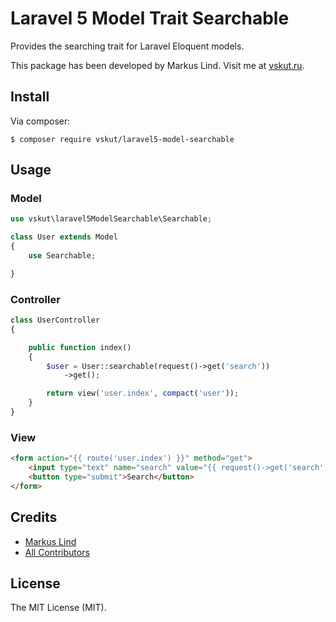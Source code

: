 # Laravel 5 Model Trait Searchable

Provides the searching trait for Laravel Eloquent models.

This package has been developed by Markus Lind. Visit me at [vskut.ru](http://vskut.ru).

## Install

Via composer:

`$ composer require vskut/laravel5-model-searchable`

## Usage
### Model
```php
use vskut\laravel5ModelSearchable\Searchable;

class User extends Model
{
    use Searchable;

}
```

### Controller
```php
class UserController
{

    public function index()
    {
        $user = User::searchable(request()->get('search'))
            ->get();

        return view('user.index', compact('user'));
    }
}
```

### View
```html
<form action="{{ route('user.index') }}" method="get">
    <input type="text" name="search" value="{{ request()->get('search') }}">
    <button type="submit">Search</button>
</form>
```


## Credits

* [Markus Lind](https://github.com/vskut)
* [All Contributors](https://github.com/vskut/laravel5-model-searchable/contributors)

## License

The MIT License (MIT).
